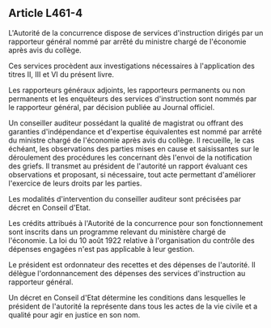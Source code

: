 Article L461-4
----
L'Autorité de la concurrence dispose de services d'instruction dirigés par un
rapporteur général nommé par arrêté du ministre chargé de l'économie après avis
du collège.

Ces services procèdent aux investigations nécessaires à l'application des titres
II, III et VI du présent livre.

Les rapporteurs généraux adjoints, les rapporteurs permanents ou non permanents
et les enquêteurs des services d'instruction sont nommés par le rapporteur
général, par décision publiée au Journal officiel.

Un conseiller auditeur possédant la qualité de magistrat ou offrant des
garanties d'indépendance et d'expertise équivalentes est nommé par arrêté du
ministre chargé de l'économie après avis du collège. Il recueille, le cas
échéant, les observations des parties mises en cause et saisissantes sur le
déroulement des procédures les concernant dès l'envoi de la notification des
griefs. Il transmet au président de l'autorité un rapport évaluant ces
observations et proposant, si nécessaire, tout acte permettant d'améliorer
l'exercice de leurs droits par les parties.

Les modalités d'intervention du conseiller auditeur sont précisées par décret en
Conseil d'Etat.

Les crédits attribués à l'Autorité de la concurrence pour son fonctionnement
sont inscrits dans un programme relevant du ministère chargé de l'économie. La
loi du 10 août 1922 relative à l'organisation du contrôle des dépenses engagées
n'est pas applicable à leur gestion.

Le président est ordonnateur des recettes et des dépenses de l'autorité. Il
délègue l'ordonnancement des dépenses des services d'instruction au rapporteur
général.

Un décret en Conseil d'Etat détermine les conditions dans lesquelles le
président de l'autorité la représente dans tous les actes de la vie civile et a
qualité pour agir en justice en son nom.
